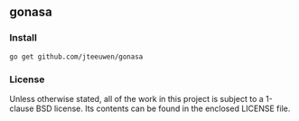 ## gonasa


### Install

    go get github.com/jteeuwen/gonasa


### License

Unless otherwise stated, all of the work in this project is subject to a
1-clause BSD license. Its contents can be found in the enclosed LICENSE file.

